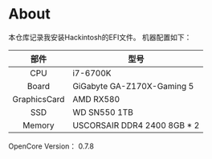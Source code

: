 # About
本仓库记录我安装Hackintosh的EFI文件。
机器配置如下：

|部件|型号|
|:---:|---|
|CPU|i7-6700K|
|Board|GiGabyte GA-Z170X-Gaming 5|
|GraphicsCard|AMD RX580|
|SSD|WD SN550 1TB|
|Memory|USCORSAIR DDR4 2400 8GB * 2|

OpenCore Version： 0.7.8